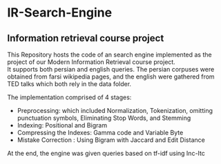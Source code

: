 # IR-Search-Engine
## Information retrieval course project
This Repository hosts the code of an search engine implemented as the project of our Modern Information Retrieval course project. <br/>
It supports both persian and english queries. The persian corpuses were obtained from farsi wikipedia pages, and the english were gathered from
TED talks which both rely in the data folder. <br/>

The implementation comprised of 4 stages:
- Preprocessing: which included Normalization, Tokenization, omitting punctuation symbols, Eliminating Stop Words, and Stemming
- Indexing: Positional and Bigram
- Compressing the Indexes: Gamma code and Variable Byte
- Mistake Correction : Using Bigram with Jaccard and Edit Distance

At the end, the engine was given queries based on tf-idf using Inc-Itc
